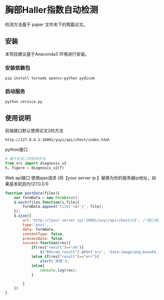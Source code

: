 # 胸部Haller指数自动检测
检测方法基于 paper 文件夹下的两篇论文。

## 安装
本项目建议基于Anaconda3 环境进行安装。
### 安装依赖包
```
pip install tornado opencv-python pydicom
```
### 启动服务
```
python service.py
```

## 使用说明
前端接口默认使用论文2的方法
```
http://127.0.0.1:10001/yuyi/api/chest/index.html
```
python接口
```python
# 基于论文二的检测方法
from src import diagnosis_v2
h, figure = diagnosis_v2(f)
```
Web api接口
使用ajax请求 (将【your server ip 】替换为你的服务器ip地址，如果是本机则为127.0.0.1)
```js
function postData(files){
	var formData = new FormData();
	$.each(files,function(i,file){
		formData.append('file['+i+']', file);
	});
    $.ajax({
        url:'http://[your server ip]:10001/yuyi/api/chest/v2', /*接口域名地址*/
        type:'post',
        data: formData,
        contentType: false,
        processData: false,
        success:function(res){
            if(res["result"]=="ok"){
				$("#dicom_result").attr('src', 'data:image/png;base64,' + res.figure);
            }else if(res["result"]=="err"){
                alert('失败');
            }else{
                console.log(res);
			}
			
        }
    })
}
```